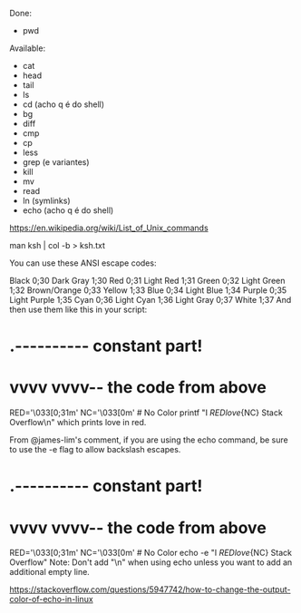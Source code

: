 Done:
- pwd

Available:
- cat
- head
- tail
- ls
- cd (acho q é do shell)
- bg
- diff
- cmp
- cp
- less
- grep (e variantes)
- kill
- mv
- read
- ln (symlinks)
- echo (acho q é do shell)

https://en.wikipedia.org/wiki/List_of_Unix_commands

man ksh | col -b > ksh.txt




You can use these ANSI escape codes:

Black        0;30     Dark Gray     1;30
Red          0;31     Light Red     1;31
Green        0;32     Light Green   1;32
Brown/Orange 0;33     Yellow        1;33
Blue         0;34     Light Blue    1;34
Purple       0;35     Light Purple  1;35
Cyan         0;36     Light Cyan    1;36
Light Gray   0;37     White         1;37
And then use them like this in your script:

#    .---------- constant part!
#    vvvv vvvv-- the code from above
RED='\033[0;31m'
NC='\033[0m' # No Color
printf "I ${RED}love${NC} Stack Overflow\n"
which prints love in red.

From @james-lim's comment, if you are using the echo command, be sure to use the -e flag to allow backslash escapes.

#    .---------- constant part!
#    vvvv vvvv-- the code from above
RED='\033[0;31m'
NC='\033[0m' # No Color
echo -e "I ${RED}love${NC} Stack Overflow"
Note: Don't add "\n" when using echo unless you want to add an additional empty line.

https://stackoverflow.com/questions/5947742/how-to-change-the-output-color-of-echo-in-linux
